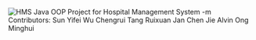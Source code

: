 ![HMS](https://github.com/user-attachments/assets/e1ac17b9-137f-4074-84b2-2097622ebaac)
Java OOP Project for Hospital Management System 
-m
Contributors: 
Sun Yifei
Wu Chengrui
Tang Ruixuan
Jan Chen Jie
Alvin Ong Minghui
